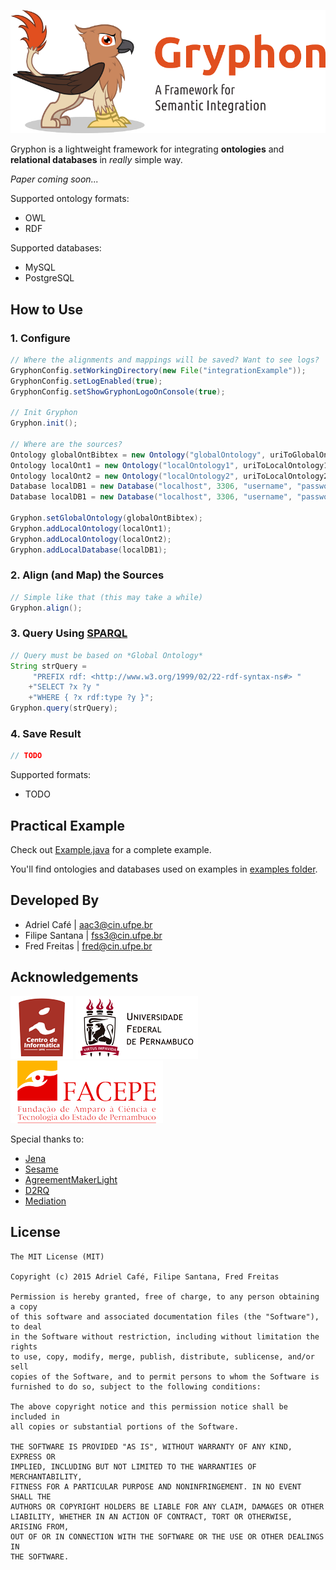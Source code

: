![](https://github.com/adrielcafe/GryphonFramework/raw/master/images/gryphon.png)

Gryphon is a lightweight framework for integrating **ontologies** and **relational databases** in *really* simple way.

*Paper coming soon...*

Supported ontology formats:
* OWL
* RDF

Supported databases: 
* MySQL
* PostgreSQL

## How to Use

### 1. Configure
```java
// Where the alignments and mappings will be saved? Want to see logs?
GryphonConfig.setWorkingDirectory(new File("integrationExample"));
GryphonConfig.setLogEnabled(true);
GryphonConfig.setShowGryphonLogoOnConsole(true);

// Init Gryphon
Gryphon.init();

// Where are the sources?
Ontology globalOntBibtex = new Ontology("globalOntology", uriToGlobalOntology);
Ontology localOnt1 = new Ontology("localOntology1", uriToLocalOntology1);
Ontology localOnt2 = new Ontology("localOntology2", uriToLocalOntology2);
Database localDB1 = new Database("localhost", 3306, "username", "password", "localDatabase1", Database.DBMS.MySQL);
Database localDB1 = new Database("localhost", 3306, "username", "password", "localDatabase2", Database.DBMS.PostgreSQL);

Gryphon.setGlobalOntology(globalOntBibtex);
Gryphon.addLocalOntology(localOnt1);
Gryphon.addLocalOntology(localOnt2);
Gryphon.addLocalDatabase(localDB1);
```

### 2. Align (and Map) the Sources
```java
// Simple like that (this may take a while)
Gryphon.align();
```

### 3. Query Using [SPARQL](http://www.w3.org/TR/sparql11-query/)
```java
// Query must be based on *Global Ontology*
String strQuery = 
	 "PREFIX rdf: <http://www.w3.org/1999/02/22-rdf-syntax-ns#> "
	+"SELECT ?x ?y "
	+"WHERE { ?x rdf:type ?y }";
Gryphon.query(strQuery);
```

### 4. Save Result
```java
// TODO
```
Supported formats:
* TODO

## Practical Example
Check out [Example.java](http://github.com/adrielcafe/GryphonFramework/blob/master/src/br/ufpe/cin/aac3/gryphon/Example.java) for a complete example.

You'll find ontologies and databases used on examples in [examples folder](http://github.com/adrielcafe/GryphonFramework/tree/master/examples).

## Developed By
* Adriel Café | <aac3@cin.ufpe.br>
* Filipe Santana | <fss3@cin.ufpe.br>
* Fred Freitas | <fred@cin.ufpe.br>

## Acknowledgements
[![CIn-UFPE](https://github.com/adrielcafe/GryphonFramework/raw/master/images/cin.png)](http://www2.cin.ufpe.br)
[![UFPE](https://github.com/adrielcafe/GryphonFramework/raw/master/images/ufpe.png)](http://www.ufpe.br)
[![FACEPE](https://github.com/adrielcafe/GryphonFramework/raw/master/images/facepe.png)](http://www.facepe.br)

Special thanks to:
* [Jena](http://jena.apache.org)
* [Sesame](http://rdf4j.org)
* [AgreementMakerLight](http://somer.fc.ul.pt/aml.php)
* [D2RQ](http://d2rq.org)
* [Mediation](http://github.com/correndo/mediation)

## License
```
The MIT License (MIT)

Copyright (c) 2015 Adriel Café, Filipe Santana, Fred Freitas

Permission is hereby granted, free of charge, to any person obtaining a copy
of this software and associated documentation files (the "Software"), to deal
in the Software without restriction, including without limitation the rights
to use, copy, modify, merge, publish, distribute, sublicense, and/or sell
copies of the Software, and to permit persons to whom the Software is
furnished to do so, subject to the following conditions:

The above copyright notice and this permission notice shall be included in
all copies or substantial portions of the Software.

THE SOFTWARE IS PROVIDED "AS IS", WITHOUT WARRANTY OF ANY KIND, EXPRESS OR
IMPLIED, INCLUDING BUT NOT LIMITED TO THE WARRANTIES OF MERCHANTABILITY,
FITNESS FOR A PARTICULAR PURPOSE AND NONINFRINGEMENT. IN NO EVENT SHALL THE
AUTHORS OR COPYRIGHT HOLDERS BE LIABLE FOR ANY CLAIM, DAMAGES OR OTHER
LIABILITY, WHETHER IN AN ACTION OF CONTRACT, TORT OR OTHERWISE, ARISING FROM,
OUT OF OR IN CONNECTION WITH THE SOFTWARE OR THE USE OR OTHER DEALINGS IN
THE SOFTWARE.
```